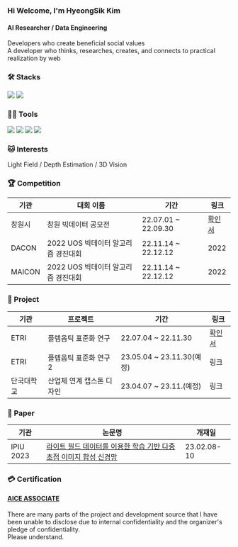 ### Hi Welcome, I'm HyeongSik Kim 

#### AI Researcher / Data Engineering
Developers who create beneficial social values   
A developer who thinks, researches, creates, and connects to practical realization by web


### 🛠️ Stacks

<img src="https://img.shields.io/badge/Python-3766AB?style=flat-square&logo=Python&logoColor=white"/> <img src="https://img.shields.io/badge/pytorch-EE4C2C?style=flat-square&logo=pytorch&logoColor=white"/> 

### 💪🏼 Tools 

<img src="https://img.shields.io/badge/Visual Studio Code-007ACC?style=flat-square&logo=Visual Studio Code&logoColor=white"/> <img src="https://img.shields.io/badge/GitHub-181717?style=flat-square&logo=GitHub&logoColor=white"/> <img src="https://img.shields.io/badge/Vim-019733?style=flat-square&logo=Vim&logoColor=white"/> <img src="https://img.shields.io/badge/Anaconda-44A833?style=flat-square&logo=Anaconda&logoColor=white"/>

### 🐱 Interests

Light Field / Depth Estimation / 3D Vision 

### 🏆 Competition
|기관|대회 이름|기간|링크|
|---|------|---|---|
|창원시|창원 빅데이터 공모전|22.07.01 ~ 22.09.30|[확인서](https://github.com/syt06007/syt06007/blob/main/%EC%B2%A8%EB%B6%80%205.%E3%80%8C2022%20%EC%B0%BD%EC%9B%90%20%EB%B9%85%EB%8D%B0%EC%9D%B4%ED%84%B0%20%EA%B3%B5%EB%AA%A8%EC%A0%84%E3%80%8D%EC%B0%B8%EA%B0%80%20%ED%99%95%EC%9D%B8.pdf)|
|DACON|2022 UOS 빅데이터 알고리즘 경진대회|22.11.14 ~ 22.12.12|2022|
|MAICON|2022 UOS 빅데이터 알고리즘 경진대회|22.11.14 ~ 22.12.12|2022|



### 📘 Project

|기관|프로젝트|기간|링크|
|---|------|---|---|
|ETRI|플렙옵틱 표준화 연구|22.07.04 ~ 22.11.30|[확인서](https://github.com/syt06007/syt06007/blob/main/%5B%EC%B2%A8%EB%B6%80%207%5D%EB%9D%BC%EC%9D%B4%ED%8A%B8%ED%95%84%EB%93%9C%20%EA%B3%BC%EC%A0%9C%20%EC%B0%B8%EC%97%AC%20%EC%A6%9D%EB%AA%85%EC%84%9C.pdf)|
|ETRI|플렙옵틱 표준화 연구2|23.05.04 ~ 23.11.30(예정)|링크|
|단국대학교|산업체 연계 캡스톤 디자인|23.04.07 ~ 23.11.(예정)|링크|

### 📃 Paper
|기관|논문명|개재일|
|---|------|---|
|IPIU 2023|[라이트 필드 데이터를 이용한 학습 기반 다중 초점 이미지 합성 신경망](https://github.com/syt06007/syt06007/blob/main/%5B%EC%B2%A8%EB%B6%80%202%5DIPIU_paper.pdf)|23.02.08-10|

### 💳 Certification
#### [AICE ASSOCIATE](https://github.com/syt06007/syt06007/blob/main/%5B%EC%B2%A8%EB%B6%80%208%5DAICE_%EC%9E%90%EA%B2%A9%EC%A6%9D02.15.pdf)




There are many parts of the project and development source that I have been unable to disclose due to internal confidentiality and the organizer's pledge of confidentiality.  
Please understand.
